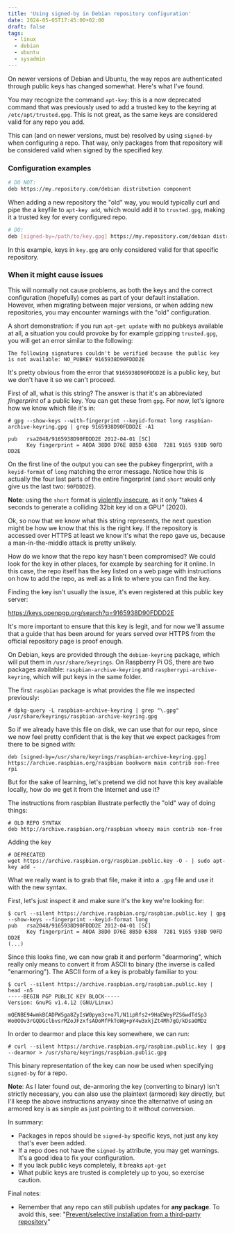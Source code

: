 ```yaml
---
title: 'Using signed-by in Debian repository configuration'
date: 2024-05-05T17:45:00+02:00
draft: false
tags:
  - linux
  - debian
  - ubuntu
  - sysadmin
---
```


On newer versions of Debian and Ubuntu, the way repos are authenticated
through public keys has changed somewhat. Here's what I've found.

You may recognize the command `apt-key`: this is a now deprecated
command that was previously used to add a trusted key to the keyring at
`/etc/apt/trusted.gpg`. This is not great, as the same keys are
considered valid for any repo you add.

This can (and on newer versions, must be) resolved by using `signed-by`
when configuring a repo. That way, only packages from that repository
will be considered valid when signed by the specified key.

### Configuration examples

```sh
# DO NOT:
deb https://my.repository.com/debian distribution component
```

When adding a new repository the "old" way, you would typically curl and
pipe the a keyfile to `apt-key add`, which would add it to
`trusted.gpg`, making it a trusted key for every configured repo.

```sh
# DO:
deb [signed-by=/path/to/key.gpg] https://my.repository.com/debian distribution component
```

In this example, keys in `key.gpg` are only considered valid for that
specific repository.

### When it might cause issues

This will normally not cause problems, as both the keys and the correct
configuration (hopefully) comes as part of your default installation.
However, when migrating between major versions, or when adding new
repositories, you may encounter warnings with the "old" configuration.

A short demonstration: if you run `apt-get update` with no pubkeys
available at all, a situation you could provoke by for example gzipping
`trusted.gpg`, you will get an error similar to the following:

```
The following signatures couldn't be verified because the public key is not available: NO_PUBKEY 9165938D90FDDD2E
```

It's pretty obvious from the error that `9165938D90FDDD2E` is a public
key, but we don't have it so we can't proceed.

First of all, what is this string? The answer is that it's an
abbreviated _fingerprint_ of a public key. You can get these from `gpg`.
For now, let's ignore how we know which file it's in:

```
# gpg --show-keys --with-fingerprint --keyid-format long raspbian-archive-keyring.gpg | grep 9165938D90FDDD2E -A1

pub   rsa2048/9165938D90FDDD2E 2012-04-01 [SC]
      Key fingerprint = A0DA 38D0 D76E 8B5D 6388  7281 9165 938D 90FD DD2E
```

On the first line of the output you can see the pubkey fingerprint, with
a `keyid-format` of `long` matching the error message. Notice how this
is actually the four last parts of the entire fingerprint (and `short`
would only give us the last two: `90FDDD2E`).

**Note**: using the `short` format is [violently
insecure](https://security.stackexchange.com/questions/84280/short-openpgp-key-ids-are-insecure-how-to-configure-gnupg-to-use-long-key-ids-i),
as it only "takes 4 seconds to generate a colliding 32bit key id on a
GPU" (2020).

Ok, so now that we know what this string represents, the next question
might be how we know that this is the right key. If the repository is
accessed over HTTPS at least we know it's what the repo gave us, because
a man-in-the-middle attack is pretty unlikely.

How do we know that the repo key hasn't been compromised? We could look
for the key in other places, for example by searching for it online. In
this case, the repo itself has the key listed on a web page with
instructions on how to add the repo, as well as a link to where you can
find the key.

Finding the key isn't usually the issue, it's even registered at this
public key server:

<https://keys.openpgp.org/search?q=9165938D90FDDD2E>

It's more important to ensure that this key is legit, and for now we'll
assume that a guide that has been around for years served over HTTPS
from the official repository page is proof enough.

On Debian, keys are provided through the `debian-keyring` package,
which will put them in `/usr/share/keyrings`. On Raspberry Pi OS, there
are two packages available: `raspbian-archive-keyring` and
`raspberrypi-archive-keyring`, which will put keys in the same folder.

The first `raspbian` package is what provides the file we inspected previously:

```
# dpkg-query -L raspbian-archive-keyring | grep "\.gpg"
/usr/share/keyrings/raspbian-archive-keyring.gpg
```

So if we already have this file on disk, we can use that for our repo,
since we now feel pretty confident that is the key that we expect
packages from there to be signed with:

```
deb [signed-by=/usr/share/keyrings/raspbian-archive-keyring.gpg] https://archive.raspbian.org/raspbian bookworm main contrib non-free rpi
```

But for the sake of learning, let's pretend we did not have this key
available locally, how do we get it from the Internet and use it?

The instructions from raspbian illustrate perfectly the "old" way of
doing things:

```
# OLD REPO SYNTAX
deb http://archive.raspbian.org/raspbian wheezy main contrib non-free
```

Adding the key

```
# DEPRECATED
wget https://archive.raspbian.org/raspbian.public.key -O - | sudo apt-key add -
```

What we really want is to grab that file, make it into a `.gpg` file and
use it with the new syntax.

First, let's just inspect it and make sure it's the key we're looking
for:

```
$ curl --silent https://archive.raspbian.org/raspbian.public.key | gpg --show-keys --fingerprint --keyid-format long
pub   rsa2048/9165938D90FDDD2E 2012-04-01 [SC]
      Key fingerprint = A0DA 38D0 D76E 8B5D 6388  7281 9165 938D 90FD DD2E
(...)
```

Since this looks fine, we can now grab it and perform "dearmoring", which really
only means to convert it from ASCII to binary (the inverse is called
"enarmoring"). The ASCII form of a key is probably familiar to you:

```
$ curl --silent https://archive.raspbian.org/raspbian.public.key | head -n5
-----BEGIN PGP PUBLIC KEY BLOCK-----
Version: GnuPG v1.4.12 (GNU/Linux)

mQENBE94wmkBCADPW5ga8ZyIsW0pym3c+o7l/N1ipRfs2+9HaEWeyPZS6wdTdSp3
Wo0OOv3rGQDGclbvsrMZoJFzxfsADoMfPkToWg+pY4w3xkjZt4Mh7gO/kDsaOMDz
```

In order to dearmor and place this key somewhere, we can run:

```
# curl --silent https://archive.raspbian.org/raspbian.public.key | gpg --dearmor > /usr/share/keyrings/raspbian.public.gpg
```

This binary representation of the key can now be used when specifying
`signed-by` for a repo.

**Note**: As I later found out, de-armoring the key (converting to
binary) isn't strictly necessary, you can also use the plaintext
(armored) key directly, but I'll keep the above instructions anyway
since the alternative of using an armored key is as simple as just
pointing to it without conversion.

In summary:

- Packages in repos should be `signed-by` specific keys, not just any
  key that's ever been added.
- If a repo does not have the `signed-by` attribute, you may get
  warnings. It's a good idea to fix your configuration.
- If you lack public keys completely, it breaks `apt-get`
- What public keys are trusted is completely up to you, so exercise
  caution.

Final notes:

- Remember that any repo can still publish updates for **any package**. To avoid this,
  see:
  "[Prevent/selective installation from a third-party
  repository](https://wiki.debian.org/AptConfiguration#Prevent.2Fselective_installation_from_a_third-party_repository)"
